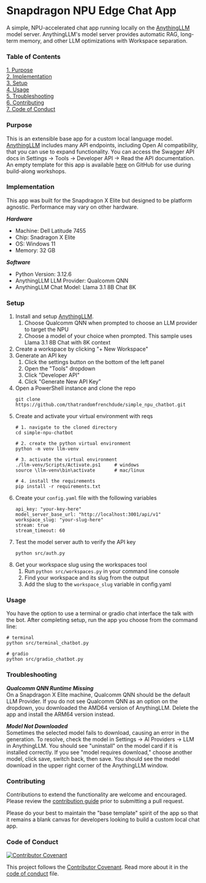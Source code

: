 # Snapdragon NPU Edge Chat App

A simple, NPU-accelerated chat app running locally on the [AnythingLLM](https://anythingllm.com/) model server. AnythingLLM's model server provides automatic RAG, long-term memory, and other LLM optimizations with Workspace separation.

### Table of Contents
[1. Purpose](#purpose)<br>
[2. Implementation](#implementation)<br>
[3. Setup](#setup)<br>
[4. Usage](#usage)<br>
[5. Troubleshooting](#troubleshooting)<br>
[6. Contributing](#contributing)<br>
[7. Code of Conduct](#code-of-conduct)<br>

### Purpose
This is an extensible base app for a custom local language model. [AnythingLLM](https://anythingllm.com/) includes many API endpoints, including Open AI compatibility, that you can use to expand functionality. You can access the Swagger API docs in Settings -> Tools -> Developer API -> Read the API documentation. An empty template for this app is available [here](https://github.com/thatrandomfrenchdude/simple-npu-chatbot-template) on GitHub for use during build-along workshops.

### Implementation
This app was built for the Snapdragon X Elite but designed to be platform agnostic. Performance may vary on other hardware.

***Hardware***
- Machine: Dell Latitude 7455
- Chip: Snadragon X Elite
- OS: Windows 11
- Memory: 32 GB

***Software***
- Python Version: 3.12.6
- AnythingLLM LLM Provider: Qualcomm QNN
- AnythingLLM Chat Model: Llama 3.1 8B Chat 8K

### Setup
1. Install and setup [AnythingLLM](https://anythingllm.com/).
    1. Choose Qualcomm QNN when prompted to choose an LLM provider to target the NPU
    2. Choose a model of your choice when prompted. This sample uses Llama 3.1 8B Chat with 8K context
2. Create a workspace by clicking "+ New Workspace"
3. Generate an API key
    1. Click the settings button on the bottom of the left panel
    2. Open the "Tools" dropdown
    3. Click "Developer API"
    4. Click "Generate New API Key"
4. Open a PowerShell instance and clone the repo
    ```
    git clone https://github.com/thatrandomfrenchdude/simple_npu_chatbot.git
    ```
5. Create and activate your virtual environment with reqs
    ```
    # 1. navigate to the cloned directory
    cd simple-npu-chatbot

    # 2. create the python virtual environment
    python -m venv llm-venv

    # 3. activate the virtual environment
    ./llm-venv/Scripts/Activate.ps1     # windows
    source \llm-venv\bin\activate       # mac/linux

    # 4. install the requirements
    pip install -r requirements.txt
    ```
6. Create your `config.yaml` file with the following variables
    ```
    api_key: "your-key-here"
    model_server_base_url: "http://localhost:3001/api/v1"
    workspace_slug: "your-slug-here"
    stream: true
    stream_timeout: 60
    ```
7. Test the model server auth to verify the API key
    ```
    python src/auth.py
    ```
8. Get your workspace slug using the workspaces tool
    1. Run ```python src/workspaces.py``` in your command line console
    2. Find your workspace and its slug from the output
    3. Add the slug to the `workspace_slug` variable in config.yaml

### Usage
You have the option to use a terminal or gradio chat interface the talk with the bot. After completing setup, run the app you choose from the command line:
```
# terminal
python src/terminal_chatbot.py

# gradio
python src/gradio_chatbot.py
```

### Troubleshooting
***Qualcomm QNN Runtime Missing***<br>
On a Snapdragon X Elite machine, Qualcomm QNN should be the default LLM Provider. If you do not see Qualcomm QNN as an option on the dropdown, you downloaded the AMD64 version of AnythingLLM. Delete the app and install the ARM64 version instead.

***Model Not Downloaded***<br>
Sometimes the selected model fails to download, causing an error in the generation. To resolve, check the model in Settings -> AI Providers -> LLM in AnythingLLM. You should see "uninstall" on the model card if it is installed correctly. If you see "model requires download," choose another model, click save, switch back, then save. You should see the model download in the upper right corner of the AnythingLLM window.

### Contributing
Contributions to extend the functionality are welcome and encouraged. Please review the [contribution guide](CONTRIBUTING.md) prior to submitting a pull request. 

Please do your best to maintain the "base template" spirit of the app so that it remains a blank canvas for developers looking to build a custom local chat app.

### Code of Conduct
[![Contributor Covenant](https://img.shields.io/badge/Contributor%20Covenant-2.1-4baaaa.svg)](code_of_conduct.md)

This project follows the [Contributor Covenant](https://www.contributor-covenant.org/). Read more about it in the [code of conduct](CODE_OF_CONDUCT.md) file.